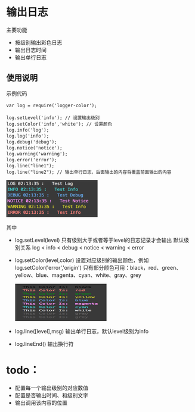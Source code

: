 # 输出日志
 主要功能
* 按级别输出彩色日志
* 输出日志时间
* 输出单行日志

## 使用说明
示例代码
```
var log = require('logger-color');

log.setLevel('info'); // 设置输出级别
log.setColor('info','white'); // 设置颜色
log.info('log');
log.log('info');
log.debug('debug');
log.notice('notice');
log.warning('warning');
log.error('error');
log.line("line1");
log.line("line2"); // 输出单行日志，后面输出的内容将覆盖前面输出的内容

```
<img src="./img/logcolors.png" style="width:245px;height:100px;"/>

其中
- log.setLevel(level)
  只有级别大于或者等于level的日志记录才会输出
  默认级别关系 log < info < debug < notice < warning < error

- log.setColor(level,color)
  设置对应级别的输出颜色，例如log.setColor('error','origin')
  只有部分颜色可用：black，red、green、yellow、blue、magenta、cyan、white、gray、grey

  <img src="./img/colors.png" style="width:245px;height:100px;"/>

- log.line([level],msg)
  输出单行日志，默认level级别为info

- log.lineEnd()
  输出换行符

# todo：
* 配置每一个输出级别的对应数值
* 配置是否输出时间、和级别文字
* 输出调用该内容的位置
